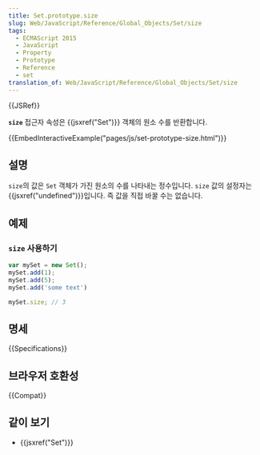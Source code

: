 ```yaml
---
title: Set.prototype.size
slug: Web/JavaScript/Reference/Global_Objects/Set/size
tags:
  - ECMAScript 2015
  - JavaScript
  - Property
  - Prototype
  - Reference
  - set
translation_of: Web/JavaScript/Reference/Global_Objects/Set/size
---
```

{{JSRef}}

**`size`** 접근자 속성은 {{jsxref("Set")}} 객체의 원소 수를 반환합니다.

{{EmbedInteractiveExample("pages/js/set-prototype-size.html")}}

## 설명

`size`의 값은 `Set` 객체가 가진 원소의 수를 나타내는 정수입니다. `size` 값의 설정자는 {{jsxref("undefined")}}입니다. 즉 값을 직접 바꿀 수는 없습니다.

## 예제

### `size` 사용하기

```js
var mySet = new Set();
mySet.add(1);
mySet.add(5);
mySet.add('some text')

mySet.size; // 3
```

## 명세

{{Specifications}}

## 브라우저 호환성

{{Compat}}

## 같이 보기

- {{jsxref("Set")}}
